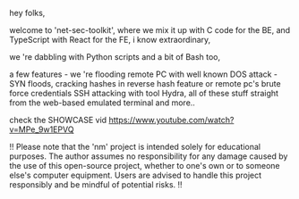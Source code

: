 hey folks, 

welcome to 'net-sec-toolkit', where we mix it up with C code for the BE, and TypeScript with React for the FE, i know extraordinary,

we 're dabbling with Python scripts and a bit of Bash too, 

a few features - we 're flooding remote PC with well known DOS attack - SYN floods, cracking hashes in reverse hash feature or remote pc's brute force credentials SSH attacking with tool Hydra, all of these stuff straight from the web-based emulated terminal and more..

check the SHOWCASE vid
https://www.youtube.com/watch?v=MPe_9w1EPVQ



!! Please note that the 'nm' project is intended solely for educational purposes. The author assumes no responsibility for any damage caused by the use of this open-source project, whether to one's own or to someone else's computer equipment. Users are advised to handle this project responsibly and be mindful of potential risks. !!
